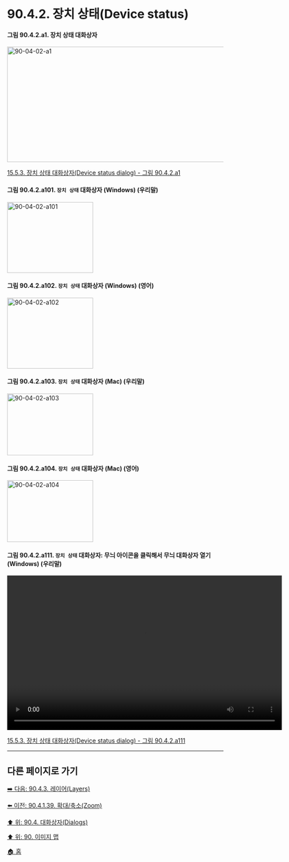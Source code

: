 # 90.4.2. 장치 상태(Device status)

<a id="90-04-02-a1"></a>

#### 그림 90.4.2.a1. 장치 상태 대화상자
<img width="850" height="269" alt="90-04-02-a1" src="https://github.com/user-attachments/assets/c9ad0a1f-c4a0-455d-b429-8c3fdf672c7f" />

[15.5.3. 장치 상태 대화상자(Device status dialog) - 그림 90.4.2.a1](./15-05-03-00-device-status-dialog.md#90-04-02-a1)

<a id="90-04-02-a101"></a>

#### 그림 90.4.2.a101. `장치 상태` 대화상자 (Windows) (우리말)
<img width="200" height="165" alt="90-04-02-a101" src="https://github.com/user-attachments/assets/e5fced44-2ecf-4e1e-9cb7-f4caf2e8ffc5" />

<a id="90-04-02-a102"></a>

#### 그림 90.4.2.a102. `장치 상태` 대화상자 (Windows) (영어)
<img width="200" height="165" alt="90-04-02-a102" src="https://github.com/user-attachments/assets/dcea8eab-0c24-4214-a059-33a691a57168" />

<a id="90-04-02-a103"></a>

#### 그림 90.4.2.a103. `장치 상태` 대화상자 (Mac) (우리말)
<img width="200" height="144" alt="90-04-02-a103" src="https://github.com/user-attachments/assets/002fd69d-bc97-4dc0-af44-2f7bd1df0865" />

<a id="90-04-02-a104"></a>

#### 그림 90.4.2.a104. `장치 상태` 대화상자 (Mac) (영어)
<img width="200" height="144" alt="90-04-02-a104" src="https://github.com/user-attachments/assets/e035817b-baa4-4f9b-87c4-53e9edd07ef7" />

<a id="90-04-02-a111"></a>

#### 그림 90.4.2.a111. `장치 상태` 대화상자: 무늬 아이콘을 클릭해서 무늬 대화상자 열기 (Windows) (우리말)
<video controls="controls" width="640" height="360" src="https://github.com/user-attachments/assets/2b258298-39ad-49f2-bfbb-6adf74b0d1a5"></video>

[15.5.3. 장치 상태 대화상자(Device status dialog) - 그림 90.4.2.a111](./15-05-03-00-device-status-dialog.md#90-04-02-a111)

***

## 다른 페이지로 가기

[➡️ 다음: 90.4.3. 레이어(Layers)](./90-04-0003-000-layers.md)

[⬅️ 이전: 90.4.1.39. 확대/축소(Zoom)](./90-04-0001-039-zoom.md)

[⬆️ 위: 90.4. 대화상자(Dialogs)](./90-04-0000-dialogs.md)

[⬆️ 위: 90. 이미지 맵](./90-00-image-map.md)

[🏠 홈](./00-home.md)
